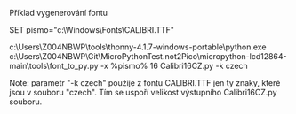 
Příklad vygenerování fontu

SET pismo="c:\Windows\Fonts\CALIBRI.TTF"

c:\Users\Z004NBWP\tools\thonny-4.1.7-windows-portable\python.exe c:\Users\Z004NBWP\Git\MicroPythonTest\.not2Pico\micropython-lcd12864-main\tools\font_to_py.py -x %pismo% 16 Calibri16CZ.py -k czech

Note: parametr "-k czech" použije z fontu CALIBRI.TTF jen ty znaky, které jsou v souboru "czech". Tím se uspoří velikost výstupního Calibri16CZ.py souboru.
